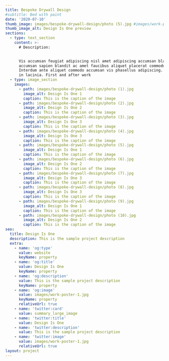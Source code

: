 ```yaml
---
title: Bespoke Drywall Design
#subtitle: Bed with paint
date: '2020-07-10'
thumb_image: images/bespoke-drywall-design/photo (5).jpg #images/work-poster-1-thumb.jpg
thumb_image_alt: Design Is One preview
sections:
  - type: text_section
    content: >-
      # Description:

      
      Vis accumsan feugiat adipiscing nisl amet adipiscing accumsan blandit
      accumsan sapien blandit ac amet faucibus aliquet placerat commodo.
      Interdum ante aliquet commodo accumsan vis phasellus adipiscing. Ornare a
      in lacinia. First and after work
  - type: image_section
    images:
      - path: images/bespoke-drywall-design/photo (1).jpg
        image_alt: Design Is One 1
        caption: This is the caption of the image
      - path: images/bespoke-drywall-design/photo (2).jpg
        image_alt: Design Is One 2
        caption: This is the caption of the image
      - path: images/bespoke-drywall-design/photo (3).jpg
        image_alt: Design Is One 3
        caption: This is the caption of the image
      - path: images/bespoke-drywall-design/photo (4).jpg
        image_alt: Design Is One 3
        caption: This is the caption of the image
      - path: images/bespoke-drywall-design/photo (5).jpg
        image_alt: Design Is One 1
        caption: This is the caption of the image
      - path: images/bespoke-drywall-design/photo (6).jpg
        image_alt: Design Is One 2
        caption: This is the caption of the image
      - path: images/bespoke-drywall-design/photo (7).jpg
        image_alt: Design Is One 3
        caption: This is the caption of the image
      - path: images/bespoke-drywall-design/photo (8).jpg
        image_alt: Design Is One 3
        caption: This is the caption of the image
      - path: images/bespoke-drywall-design/photo (9).jpg
        image_alt: Design Is One 1
        caption: This is the caption of the image
      - path: images/bespoke-drywall-design/photo (10).jpg
        image_alt: Design Is One 2
        caption: This is the caption of the image
seo:
  title: Design Is One
  description: This is the sample project description
  extra:
    - name: 'og:type'
      value: website
      keyName: property
    - name: 'og:title'
      value: Design Is One
      keyName: property
    - name: 'og:description'
      value: This is the sample project description
      keyName: property
    - name: 'og:image'
      value: images/work-poster-1.jpg
      keyName: property
      relativeUrl: true
    - name: 'twitter:card'
      value: summary_large_image
    - name: 'twitter:title'
      value: Design Is One
    - name: 'twitter:description'
      value: This is the sample project description
    - name: 'twitter:image'
      value: images/work-poster-1.jpg
      relativeUrl: true
layout: project
---
```

